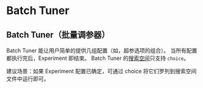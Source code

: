 # Batch Tuner

## Batch Tuner（批量调参器）

Batch Tuner 能让用户简单的提供几组配置（如，超参选项的组合）。 当所有配置都执行完后，Experiment 即结束。 Batch Tuner 的[搜索空间](SearchSpaceSpec.md)只支持 `choice`。

建议场景：如果 Experiment 配置已确定，可通过 choice 将它们罗列到搜索空间文件中运行即可。